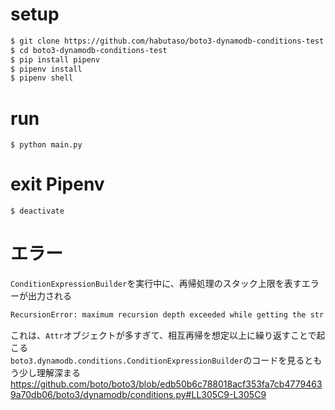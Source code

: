 # setup
```bash
$ git clone https://github.com/habutaso/boto3-dynamodb-conditions-test
$ cd boto3-dynamodb-conditions-test
$ pip install pipenv
$ pipenv install
$ pipenv shell
```

# run
```
$ python main.py
```

# exit Pipenv
```
$ deactivate
```

# エラー
`ConditionExpressionBuilder`を実行中に、再帰処理のスタック上限を表すエラーが出力される
```bash
RecursionError: maximum recursion depth exceeded while getting the str of an object
```
これは、`Attr`オブジェクトが多すぎて、相互再帰を想定以上に繰り返すことで起こる  
`boto3.dynamodb.conditions.ConditionExpressionBuilder`のコードを見るともう少し理解深まる  
https://github.com/boto/boto3/blob/edb50b6c788018acf353fa7cb47794639a70db06/boto3/dynamodb/conditions.py#LL305C9-L305C9

